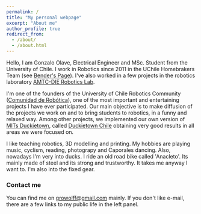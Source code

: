 ```yaml
---
permalink: /
title: "My personal webpage"
excerpt: "About me"
author_profile: true
redirect_from:
  - /about/
  - /about.html
---
```


Hello, I am Gonzalo Olave, Electrical Engineer and MSc. Student from the University of Chile.
I work in Robotics since 2011 in the UChile Homebrakers Team (see [Bender's Page](http://robotica-uchile.amtc.cl/bender-index.html)).
I've also worked in a few projects in the robotics laboratory [AMTC-DIE Robotics Lab](http://robotica-uchile.amtc.cl/).

I'm one of the founders of the University of Chile Robotics Community ([Comunidad de Robótica](https://www.facebook.com/ComunidadRoboticaUChile/)), one of the most important and entertaining projects I have ever participated. Our main objective is to make diffusion of the projects we work on and to bring students to robotics, in a funny and relaxed way. Among other projects, we implemented our own version of [MITs Duckietown](http://duckietown.org/), called [Duckietown Chile](http://duckietown.cl/) obtaining very good results in all areas we were focused on.

I like teaching robotics, 3D modelling and printing. My hobbies are playing music, cyclism, reading, photograpy and Caporales dancing. Also, nowadays I'm very into ducks.
I ride an old road bike called 'Anacleto'. Its mainly made of steel and its strong and trustworthy. It takes me anyway I want to. I'm also into the fixed gear.

### Contact me

You can find me on [growolff@gmail.com](growolff@gmail.com) mainly. If you don't like e-mail, there are a few links to my public life in the left panel.

